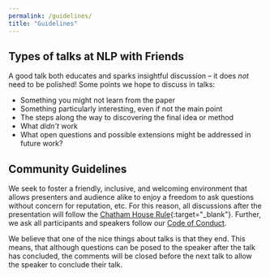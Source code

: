 ```yaml
---
permalink: /guidelines/
title: "Guidelines"
---
```


## Types of talks at NLP with Friends
A good talk both educates and sparks insightful discussion – it does *not* need to be polished!
Some points we hope to discuss in talks: 
- Something you might not learn from the paper
- Something particularly interesting, even if not the main point
- The steps along the way to discovering the final idea or method
- What *didn’t* work
- What open questions and possible extensions might be addressed in future work? 


## Community Guidelines

We seek to foster a friendly, inclusive, and welcoming environment that allows presenters and audience alike to enjoy a freedom to ask questions without concern for reputation, etc. 
For this reason, all discussions after the presentation will follow the [Chatham House Rule](https://www.chathamhouse.org/chatham-house-rule){:target="_blank"}. 
Further, we ask all participants and speakers follow our [Code of Conduct](/code-of-conduct). 

We believe that one of the nice things about talks is that they end.
This means, that although questions can be posed to the speaker after the talk has concluded, the comments will be closed before the next talk to allow the speaker to conclude their talk.
